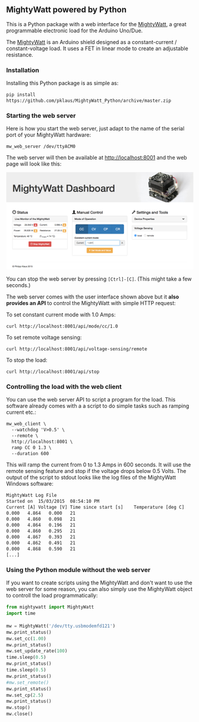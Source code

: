 ## MightyWatt powered by Python

This is a Python package with a web interface for the [MightyWatt][],
a great programmable electronic load for the Arduino Uno/Due.

The [MightyWatt][] is an Arduino shield designed as a constant-current /
constant-voltage load. It uses a FET in linear mode to create an
adjustable resistance.

### Installation

Installing this Python package is as simple as:

    pip install https://github.com/pklaus/MightyWatt_Python/archive/master.zip

### Starting the web server

Here is how you start the web server, just adapt
to the name of the serial port of your MightyWatt hardware:

    mw_web_server /dev/ttyACM0

The web server will then be available at <http://localhost:8001>
and the web page will look like this:

![screenshot of the web interface](./docs/web-screenshot.png)

You can stop the web server by pressing `[Ctrl]-[C]`. (This might take a few seconds.)

The web server comes with the user interface shown above but it **also provides
an API** to control the MightyWatt with simple HTTP request:

To set constant current mode with 1.0 Amps:

    curl http://localhost:8001/api/mode/cc/1.0

To set remote voltage sensing:

    curl http://localhost:8001/api/voltage-sensing/remote

To stop the load:

    curl http://localhost:8001/api/stop

### Controlling the load with the web client

You can use the web server API to script a program for the load.
This software already comes with a a script to do simple tasks such as ramping current etc.:

    mw_web_client \
      --watchdog 'V>0.5' \
      --remote \
      http://localhost:8001 \
      ramp CC 0 1.3 \
      --duration 600

This will ramp the current from 0 to 1.3 Amps in 600 seconds.
It will use the remote sensing feature and stop if the voltage drops below 0.5 Volts.
The output of the script to stdout looks like the log files of the MightyWatt Windows software:

    MightyWatt Log File
    Started on	15/03/2015	08:54:10 PM
    Current [A]	Voltage [V]	Time since start [s]	Temperature [deg C]
    0.000	4.864	0.000	21
    0.000	4.860	0.098	21
    0.000	4.864	0.196	21
    0.000	4.860	0.295	21
    0.000	4.867	0.393	21
    0.000	4.862	0.491	21
    0.000	4.868	0.590	21
    [...]

### Using the Python module without the web server

If you want to create scripts using the MightyWatt and don't want to
use the web server for some reason, you can also simply use the
MightyWatt object to controll the load programmatically:

```python
from mightywatt import MightyWatt
import time

mw = MightyWatt('/dev/tty.usbmodemfd121')
mw.print_status()
mw.set_cc(1.00)
mw.print_status()
mw.set_update_rate(100)
time.sleep(0.5)
mw.print_status()
time.sleep(0.5)
mw.print_status()
#mw.set_remote()
mw.print_status()
mw.set_cp(2.5)
mw.print_status()
mw.stop()
mw.close()
```

[MightyWatt]: http://kaktuscircuits.blogspot.cz/2014/07/mightywatt-revison-2-now-50-mightier.html

